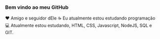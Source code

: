 ### Bem vindo ao meu GitHub


❤ Amigo e seguidor dEle
☕ Eu atualmente estou estudando programação
💻 Atualmente estou estudando, HTML, CSS, Javascript, NodeJS, SQL e GIT.

